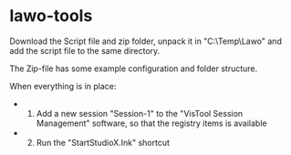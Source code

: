 # lawo-tools

Download the Script file and zip folder, unpack it in "C:\Temp\Lawo\" and add the script file to the same directory.

The Zip-file has some example configuration and folder structure.

When everything is in place:

- 1. Add a new session "Session-1" to the "VisTool Session Management" software, so that the registry items is available
- 2. Run the "StartStudioX.Ink" shortcut

